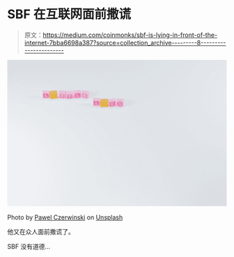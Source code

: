 # SBF 在互联网面前撒谎

> 原文：<https://medium.com/coinmonks/sbf-is-lying-in-front-of-the-internet-7bba6698a387?source=collection_archive---------8----------------------->

![](img/5b4df6aad8dd15d6c0761a67fd8c0d18.png)

Photo by [Pawel Czerwinski](https://unsplash.com/@pawel_czerwinski?utm_source=medium&utm_medium=referral) on [Unsplash](https://unsplash.com?utm_source=medium&utm_medium=referral)

他又在众人面前撒谎了。

SBF 没有道德…